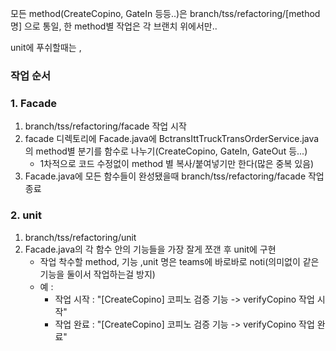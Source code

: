 모든 method(CreateCopino, GateIn 등등..)은 branch/tss/refactoring/[method명] 으로 통일, 한 method별 작업은 각 브랜치 위에서만..

unit에 푸쉬할때는 ,

### 작업 순서
### 1. Facade
1. branch/tss/refactoring/facade 작업 시작
2. facade 디렉토리에 Facade.java에  BctransIttTruckTransOrderService.java의 method별 분기를 함수로 나누기(CreateCopino, GateIn, GateOut 등...)
	- 1차적으로 코드 수정없이 method 별 복사/붙여넣기만 한다(많은 중복 있음)
3. Facade.java에 모든 함수들이 완성됐을때 branch/tss/refactoring/facade 작업 종료

### 2. unit
1. branch/tss/refactoring/unit
2. Facade.java의 각 함수 안의 기능들을 가장 잘게 쪼갠 후 unit에 구현
	- 작업 착수할 method, 기능 ,unit 명은 teams에 바로바로 noti(의미없이 같은 기능을 둘이서 작업하는걸 방지)
	- 예 : 
		- 작업 시작 : "\[CreateCopino\] 코피노 검증 기능 -> verifyCopino 작업 시작" 
		- 작업 완료 : "\[CreateCopino\] 코피노 검증 기능 -> verifyCopino 작업 완료"